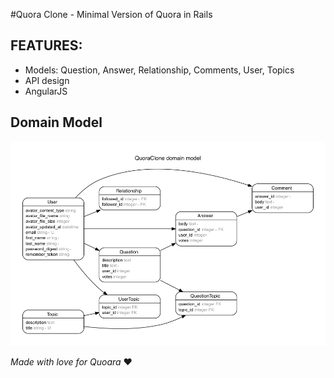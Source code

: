 #Quora Clone - Minimal Version of Quora in Rails

## FEATURES:

- Models: Question, Answer, Relationship, Comments, User, Topics
- API design
- AngularJS

## Domain Model

![](/erd.png)

_Made with love for Quoara_ :heart:
